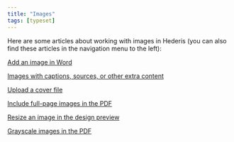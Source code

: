 ```yaml
---
title: "Images"
tags: [typeset]
---
```

 
<html><body><section data-type="chapter" class="hsecchapter" data-hederis-type="hsecchapter" id="intro-images" data-pi-attrs="id: intro-images; data-tags: typeset;" role="doc-chapter" data-tags="typeset" data-author-name=" " data-book-title=" " title="Images"><p class="hblkp" data-hederis-type="hblkp" id="pJbltJ8vu">Here are some articles about working with images in Hederis (you can also find these articles in the navigation menu to the left): </p><p class="hblkp" data-hederis-type="hblkp" id="pIPHszVSF"><a href="{% link _docs/add-an-image.md %}" data-hederis-type="hspana" id="pfmFyEr6s"><span class="Hyperlink" data-hederis-type="hspnspan" id="pH1bku53O">Add an image in Word</span></a></p><p class="hblkp" data-hederis-type="hblkp" id="pYzPbHgd7"><a href="{% link _docs/images-with-captions-etc.md %}" data-hederis-type="hspana" id="pU58cvBVo"><span class="Hyperlink" data-hederis-type="hspnspan" id="poYVGqi3l">Images with captions, sources, or other extra content</span></a></p><p class="hblkp" data-hederis-type="hblkp" id="pHsRoIhkX"><a href="{% link _docs/upload-a-cover.md %}" data-hederis-type="hspana" id="pYIqIUnXL"><span class="Hyperlink" data-hederis-type="hspnspan" id="pa7pR5Seb">Upload a cover file</span></a></p><p class="hblkp" data-hederis-type="hblkp" id="pln2Hdmha"><a href="{% link _docs/include-full-page-images.md %}" data-hederis-type="hspana" id="p4sNg4siS"><span class="Hyperlink" data-hederis-type="hspnspan" id="pk5uWr8HD">Include full-page images in the PDF</span></a></p><p class="hblkp" data-hederis-type="hblkp" id="pRyRuIxoa"><a href="{% link _docs/resize-images.md %}" data-hederis-type="hspana" id="pbmiSE1WB"><span class="Hyperlink" data-hederis-type="hspnspan" id="pBD0vuRTt">Resize an image in the design preview</span></a></p><p class="hblkp" data-hederis-type="hblkp" id="pgNMbpVJX"><a href="{% link _docs/grayscale-images.md %}" data-hederis-type="hspana" id="pYC1d8URk"><span class="Hyperlink" data-hederis-type="hspnspan" id="pXCShaj22">Grayscale images in the PDF</span></a></p></section></body></html>
